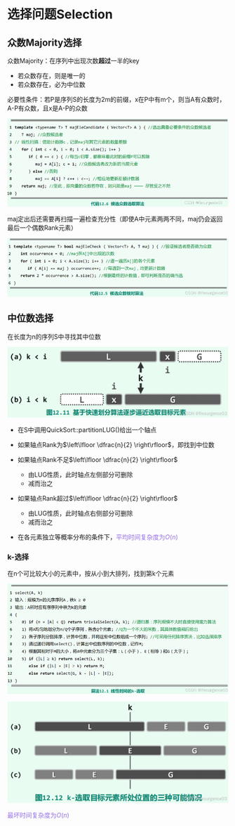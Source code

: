 # 选择问题Selection

## 众数Majority选择

众数Majority：在序列中出现次数**超过**一半的key

- 若众数存在，则是唯一的
- 若众数存在，必为中位数

必要性条件：若P是序列S的长度为2m的前缀，x在P中有m个，则当A有众数时，A-P有众数，且x是A-P的众数

![](assets/4528b6caf5e24c7d8cc16fbc99a98f65.png)

maj定出后还需要再扫描一遍检查充分性（即使A中元素两两不同，maj仍会返回最后一个偶数Rank元素）

![](assets/829e884acb0b452ab9305c39c3e29650.png)

## 中位数选择

在长度为n的序列S中寻找其中位数

![](assets/84b21e860eae4057a9092562beef4ae1.png)

- 在S中调用QuickSort::partitionLUG()给出一个轴点

- 如果轴点Rank为$\left\lfloor \dfrac{n}{2} \right\rfloor$，即找到中位数
- 如果轴点Rank不足$\left\lfloor \dfrac{n}{2} \right\rfloor$
	- 由LUG性质，此时轴点左侧部分可删除
	- 减而治之
- 如果轴点Rank超过$\left\lfloor \dfrac{n}{2} \right\rfloor$
	- 由LUG性质，此时轴点右侧部分可删除
	- 减而治之
- 在各元素独立等概率分布的条件下，<font color=#956FE7>平均时间复杂度为$O(n)$</font>

### k-选择

在n个可比较大小的元素中，按从小到大排列，找到第k个元素

![](assets/4330bbd0e24740d49e84d1e4568dc767.png)

![](assets/377b584682af4440ae278303c87d75f6.png)

<font color=#956FE7>最坏时间复杂度为$O(n)$</font>